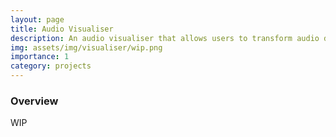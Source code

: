 ```yaml
---
layout: page
title: Audio Visualiser
description: An audio visualiser that allows users to transform audio data from YouTube videos into dynamic visual representations using Web Audio and Canvas JavaScript APIs.
img: assets/img/visualiser/wip.png
importance: 1
category: projects
---
```


### Overview

WIP